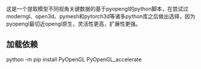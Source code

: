 这是一个提取模型不同视角关键数据的基于pyopengl的python脚本，在尝试过moderngl、open3d、pymesh和pytorch3d等诸多python库之后做出选择，因为pyopengl最切近opengl原生，灵活性更高，扩展性更强。

## 加载依赖
python -m pip install PyOpenGL PyOpenGL_accelerate